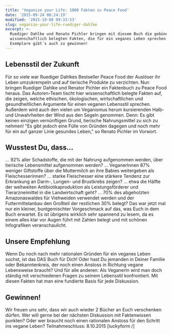 ```yaml
---
title: 'Veganize your Life: 1000 Fakten zu Peace Food'
date: '2015-09-24 08:24:19'
modified: '2015-10-08 09:33:53'
slug: veganize-your-life-ruediger-dahlke
excerpt: >-
  Ruediger Dahlke und Renato Pichler bringen mit diesem Buch die gebündelten,
  wissenschaftlich belegten Fakten, die für ein veganes Leben sprechen. 2
  Exemplare gibt´s auch zu gewinnen!
---
```


## Lebensstil der Zukunft

Für so viele war Ruediger Dahlkes Bestseller Peace Food der Auslöser ihr Leben umzukrempeln und auf tierische Produkte zu verzichten. Nun bringen Ruediger Dahlke und Renator Pichler ein Faktenbuch zu Peace Food heraus. Das Autoren-Team tischt hier wissenschaftlich belegte Fakten auf, die zeigen, welche ethischen, ökologischen, wirtschaftlichen und gesundheitlichen Argumente für einen veganen Lebensstil sprechen. Außerdem wird auch den vielen um Veganismus herum kursierenden Halb- und Unwahrheiten der Wind aus den Segeln genommen. Denn: Es gibt keinen einzigen vernünftigen Grund, tierische Nahrungsmittel zu sich zu nehmen! "Es gibt jedoch eine Fülle von Gründen dagegen und noch mehr für ein auf ganzer Linie gesundes Leben," so Renato Pichler im Vorwort.

## Wusstest Du, dass...

... 92% aller Schadstoffe, die mit der Nahrung aufgenommen werden, über tierische Lebensmittel aufgenommen werden? ... VeganerInnen 87% weniger Giftstoffe über die Muttermilch an ihre Babies weitergeben als Fleischesserinnen? ... starke Fleischesser eine stärkere Tendenz zur Erkrankung an Darm-, Lungen- und Brustkrebs zeigen? ... etwa die Hälfte der weltweiten Antibiotikaproduktion als Leistungsförderer und Tierarzneimittel in die Landwirtschaft geht? ... 70% des abgeholzten Amazonaswaldes für Viehweiden verwendet werden und der Futtermittelanbau den Großteil der restlichen 30% belegt? Das war jetzt mal nur ein kleiner, buntgemischter Vorgeschmack auf das, was Euch in dem Buch erwartet. Es ist übrigens wirklich sehr spannend zu lesem, da es einem alles klar vor Augen führt mit Zahlen belegt und mit schönen Infografiken veranschaulicht.

## Unsere Empfehlung

Wenn Du noch nach mehr rationalen Gründen für ein veganes Leben suchst, ist das DAS Buch für Dich! Oder hast Du jemanden in Deiner Familie oder Bekanntenkreis, der noch einen Anstoss in Richtung vegane Lebensweise braucht? Und für alle anderen: Als VeganerIn wird man doch ständig mit verschiedenen Fragen zu seinem Lebensstil konfrontiert. Mit diesen Fakten hat man eine fundierte Basis für jede Diskussion.

## Gewinnen!

Wir freuen uns sehr, dass wir auch wieder 2 Bücher an Euch verschenken dürfen. Wer will gerne bei der nächsten Diskussion mit Faktenwissen punkten? Oder wer braucht noch einen rationalen Anstoss für den Schritt ins vegane Leben? Teilnahmeschluss: 8.10.2015 \[luckyform /\]
